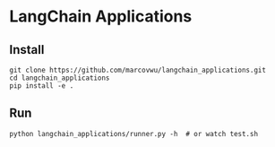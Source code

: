 # LangChain Applications

## Install
```
git clone https://github.com/marcovwu/langchain_applications.git
cd langchain_applications
pip install -e .
```

## Run
```
python langchain_applications/runner.py -h  # or watch test.sh
```